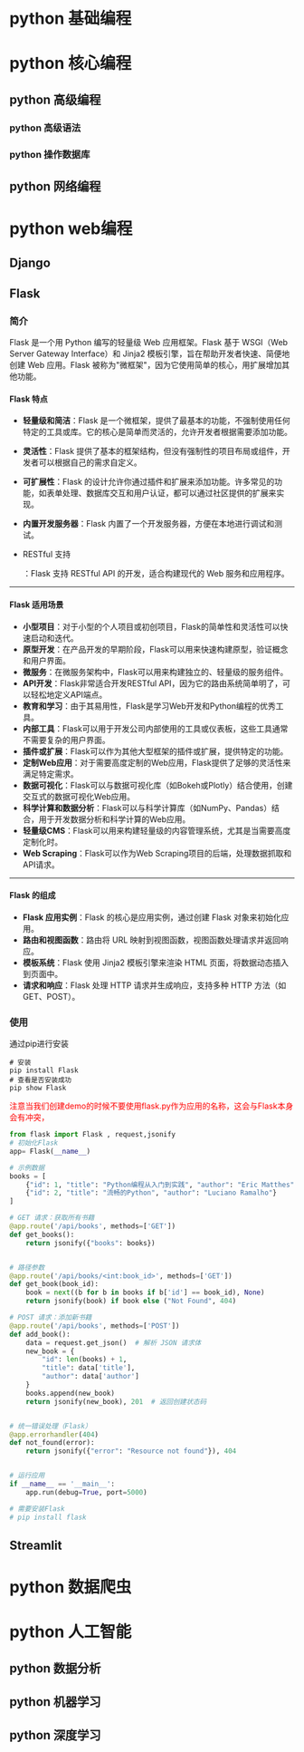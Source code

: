 # python 基础编程



# python 核心编程

## python 高级编程

### python 高级语法



### python 操作数据库



## python 网络编程



# python web编程

## Django

## Flask

### 简介

Flask 是一个用 Python 编写的轻量级 Web 应用框架。Flask 基于 WSGI（Web Server Gateway Interface）和 Jinja2 模板引擎，旨在帮助开发者快速、简便地创建 Web 应用。Flask 被称为"微框架"，因为它使用简单的核心，用扩展增加其他功能。

#### Flask 特点

- **轻量级和简洁**：Flask 是一个微框架，提供了最基本的功能，不强制使用任何特定的工具或库。它的核心是简单而灵活的，允许开发者根据需要添加功能。

- **灵活性**：Flask 提供了基本的框架结构，但没有强制性的项目布局或组件，开发者可以根据自己的需求自定义。

- **可扩展性**：Flask 的设计允许你通过插件和扩展来添加功能。许多常见的功能，如表单处理、数据库交互和用户认证，都可以通过社区提供的扩展来实现。

- **内置开发服务器**：Flask 内置了一个开发服务器，方便在本地进行调试和测试。

- RESTful 支持

  ：Flask 支持 RESTful API 的开发，适合构建现代的 Web 服务和应用程序。

------

#### Flask 适用场景

- **小型项目**：对于小型的个人项目或初创项目，Flask的简单性和灵活性可以快速启动和迭代。
- **原型开发**：在产品开发的早期阶段，Flask可以用来快速构建原型，验证概念和用户界面。
- **微服务**：在微服务架构中，Flask可以用来构建独立的、轻量级的服务组件。
- **API开发**：Flask非常适合开发RESTful API，因为它的路由系统简单明了，可以轻松地定义API端点。
- **教育和学习**：由于其易用性，Flask是学习Web开发和Python编程的优秀工具。
- **内部工具**：Flask可以用于开发公司内部使用的工具或仪表板，这些工具通常不需要复杂的用户界面。
- **插件或扩展**：Flask可以作为其他大型框架的插件或扩展，提供特定的功能。
- **定制Web应用**：对于需要高度定制的Web应用，Flask提供了足够的灵活性来满足特定需求。
- **数据可视化**：Flask可以与数据可视化库（如Bokeh或Plotly）结合使用，创建交互式的数据可视化Web应用。
- **科学计算和数据分析**：Flask可以与科学计算库（如NumPy、Pandas）结合，用于开发数据分析和科学计算的Web应用。
- **轻量级CMS**：Flask可以用来构建轻量级的内容管理系统，尤其是当需要高度定制化时。
- **Web Scraping**：Flask可以作为Web Scraping项目的后端，处理数据抓取和API请求。

------

#### Flask 的组成

- **Flask 应用实例**：Flask 的核心是应用实例，通过创建 Flask 对象来初始化应用。
- **路由和视图函数**：路由将 URL 映射到视图函数，视图函数处理请求并返回响应。
- **模板系统**：Flask 使用 Jinja2 模板引擎来渲染 HTML 页面，将数据动态插入到页面中。
- **请求和响应**：Flask 处理 HTTP 请求并生成响应，支持多种 HTTP 方法（如 GET、POST）。

### 使用

通过pip进行安装

```shell
# 安装
pip install Flask
# 查看是否安装成功
pip show Flask
```

<font color="red">注意当我们创建demo的时候不要使用flask.py作为应用的名称，这会与Flask本身会有冲突，</font>

```python
from flask import Flask , request,jsonify
# 初始化Flask
app= Flask(__name__)

# 示例数据
books = [
    {"id": 1, "title": "Python编程从入门到实践", "author": "Eric Matthes"},
    {"id": 2, "title": "流畅的Python", "author": "Luciano Ramalho"}
]

# GET 请求：获取所有书籍
@app.route('/api/books', methods=['GET'])
def get_books():
    return jsonify({"books": books})


# 路径参数
@app.route('/api/books/<int:book_id>', methods=['GET'])
def get_book(book_id):
    book = next((b for b in books if b['id'] == book_id), None)
    return jsonify(book) if book else ("Not Found", 404)

# POST 请求：添加新书籍
@app.route('/api/books', methods=['POST'])
def add_book():
    data = request.get_json()  # 解析 JSON 请求体
    new_book = {
        "id": len(books) + 1,
        "title": data['title'],
        "author": data['author']
    }
    books.append(new_book)
    return jsonify(new_book), 201  # 返回创建状态码


# 统一错误处理（Flask）
@app.errorhandler(404)
def not_found(error):
    return jsonify({"error": "Resource not found"}), 404


# 运行应用
if __name__ == '__main__':
    app.run(debug=True, port=5000)

# 需要安装Flask
# pip install flask    
```



## Streamlit



# python 数据爬虫



# python 人工智能

## python 数据分析



## python 机器学习



## python 深度学习




